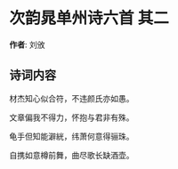 # 次韵晁单州诗六首  其二

**作者**: 刘攽

## 诗词内容

材杰知心似合符，不违颜氏亦如愚。

文章偏我不得力，怀抱与君非有殊。

龟手但知能澼絖，纬萧何意得骊珠。

自携如意樽前舞，曲尽歌长缺酒壶。

